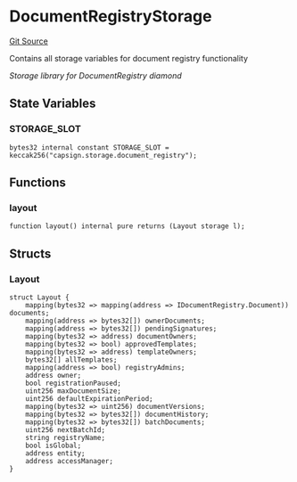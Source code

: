 # DocumentRegistryStorage
[Git Source](https://github.com/capsign/protocol/blob/dfa6820124c5610a6bfa06329447dbae7c24bc0a/src/Documents/registry/storage/DocumentRegistryStorage.sol)

Contains all storage variables for document registry functionality

*Storage library for DocumentRegistry diamond*


## State Variables
### STORAGE_SLOT

```solidity
bytes32 internal constant STORAGE_SLOT = keccak256("capsign.storage.document_registry");
```


## Functions
### layout


```solidity
function layout() internal pure returns (Layout storage l);
```

## Structs
### Layout

```solidity
struct Layout {
    mapping(bytes32 => mapping(address => IDocumentRegistry.Document)) documents;
    mapping(address => bytes32[]) ownerDocuments;
    mapping(address => bytes32[]) pendingSignatures;
    mapping(bytes32 => address) documentOwners;
    mapping(bytes32 => bool) approvedTemplates;
    mapping(bytes32 => address) templateOwners;
    bytes32[] allTemplates;
    mapping(address => bool) registryAdmins;
    address owner;
    bool registrationPaused;
    uint256 maxDocumentSize;
    uint256 defaultExpirationPeriod;
    mapping(bytes32 => uint256) documentVersions;
    mapping(bytes32 => bytes32[]) documentHistory;
    mapping(bytes32 => bytes32[]) batchDocuments;
    uint256 nextBatchId;
    string registryName;
    bool isGlobal;
    address entity;
    address accessManager;
}
```

